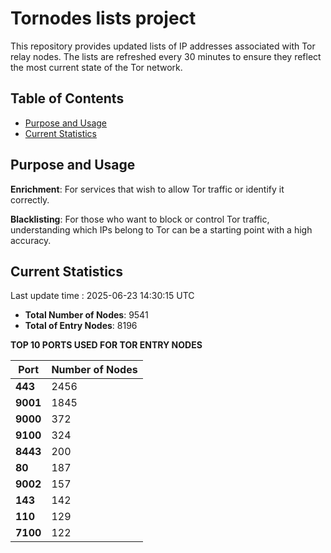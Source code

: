 # Tornodes lists project

This repository provides updated lists of IP addresses associated with Tor relay nodes. The lists are refreshed every 30 minutes to ensure they reflect the most current state of the Tor network.

## Table of Contents

- [Purpose and Usage](#purpose-and-usage)
- [Current Statistics](#current-statistics)


## Purpose and Usage

**Enrichment**: For services that wish to allow Tor traffic or identify it correctly.

**Blacklisting**: For those who want to block or control Tor traffic, understanding which IPs belong to Tor can be a starting point with a high accuracy.

## Current Statistics

Last update time : 2025-06-23 14:30:15 UTC

- **Total Number of Nodes**: 9541
- **Total of Entry Nodes**: 8196

**TOP 10 PORTS USED FOR TOR ENTRY NODES**

| **Port** | **Number of Nodes** |
|------|-----------------|
| **443**   | 2456  |
| **9001**   | 1845  |
| **9000**   | 372  |
| **9100**   | 324  |
| **8443**   | 200  |
| **80**   | 187  |
| **9002**   | 157  |
| **143**   | 142  |
| **110**   | 129  |
| **7100**   | 122  |

